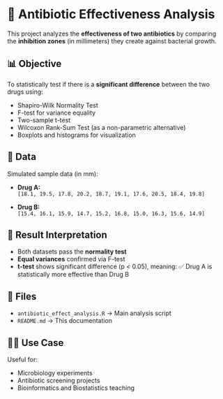 # 🧬 Antibiotic Effectiveness Analysis

This project analyzes the **effectiveness of two antibiotics** by comparing the **inhibition zones** (in millimeters) they create against bacterial growth.

## 📊 Objective

To statistically test if there is a **significant difference** between the two drugs using:

- Shapiro-Wilk Normality Test
- F-test for variance equality
- Two-sample t-test
- Wilcoxon Rank-Sum Test (as a non-parametric alternative)
- Boxplots and histograms for visualization

## 🧪 Data

Simulated sample data (in mm):

- **Drug A:**  
  `[18.1, 19.5, 17.8, 20.2, 18.7, 19.1, 17.6, 20.5, 18.4, 19.8]`

- **Drug B:**  
  `[15.4, 16.1, 15.9, 14.7, 15.2, 16.8, 15.0, 16.3, 15.6, 14.9]`

## 🧠 Result Interpretation

- Both datasets pass the **normality test**
- **Equal variances** confirmed via F-test
- **t-test** shows significant difference (p < 0.05), meaning:
  ✅ Drug A is statistically more effective than Drug B

## 📂 Files

- `antibiotic_effect_analysis.R` → Main analysis script
- `README.md` → This documentation

## 👩‍🔬 Use Case

Useful for:
- Microbiology experiments
- Antibiotic screening projects
- Bioinformatics and Biostatistics teaching
